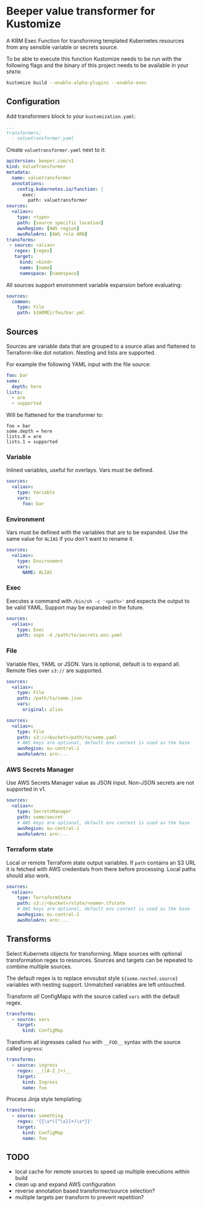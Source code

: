 # Beeper value transformer for Kustomize
A KRM Exec Function for transforming templated Kubernetes resources from any sensible variable or secrets source.

To be able to execute this function Kustomize needs to be run with the following flags and the binary of this project needs to be available in your `$PATH`:
```sh
kustomize build --enable-alpha-plugins --enable-exec
```

## Configuration
Add transformers block to your `kustomization.yaml`:
```yaml
...
transformers;
  - valuetransformer.yaml
```

Create `valuetransformer.yaml` next to it:
```yaml
apiVersion: beeper.com/v1
kind: ValueTransformer
metadata:
  name: valuetransformer
  annotations:
    config.kubernetes.io/function: |
      exec:
        path: valuetransformer
sources:
  <alias>:
    type: <type>
    path: [source specific location]
    awsRegion: [AWS region]
    awsRoleArn: [AWS role ARN]
transforms:
 - source: <alias>
   regex: [regex]
   target:
     kind: <kind>
     name: [name]
     namespace: [namespace]
```

All sources support environment variable expansion before evaluating:
```yaml
sources:
  common:
    type: File
    path: ${HOME}/foo/bar.yml
```

## Sources
Sources are variable data that are grouped to a source alias and flattened to Terraform-like dot notation.
Nesting and lists are supported.

For example the following YAML input with the file source:
```yaml
foo: bar
some:
  depth: here
lists:
  - are
  - supported
```

Will be flattened for the transformer to:
```
foo = bar
some.depth = here
lists.0 = are
lists.1 = supported
```

### Variable
Inlined variables, useful for overlays.
Vars must be defined.

```yaml
sources:
  <alias>:
    type: Variable
    vars:
      foo: bar
```

### Environment
Vars must be defined with the variables that are to be expanded.
Use the same value for `ALIAS` if you don't want to rename it.

```yaml
sources:
  <alias>:
    type: Environment
    vars:
      NAME: ALIAS
```

### Exec
Executes a command with `/bin/sh -c '<path>'` and expects the output to be valid YAML.
Support may be expanded in the future.

```yaml
sources:
  <alias>:
    type: Exec
    path: sops -d /path/to/secrets.enc.yaml
```

### File

Variable files, YAML or JSON. Vars is optional, default is to expand all. Remote files over `s3://` are supported.

```yaml
sources:
  <alias>:
    type: File
    path: /path/to/some.json
    vars:
      original: alias
```

```yaml
sources:
  <alias>:
    type: File
    path: s3://<bucket>/path/to/some.yaml
    # AWS keys are optional, default env context is used as the base
    awsRegion: eu-central-1
    awsRoleArn: arn:...
```

### AWS Secrets Manager

Use AWS Secrets Manager value as JSON input.
Non-JSON secrets are not supported in v1.

```yaml
sources:
  <alias>:
    type: SecretsManager
    path: some/secret
    # AWS keys are optional, default env context is used as the base
    awsRegion: eu-central-1
    awsRoleArn: arn:...
```

### Terraform state

Local or remote Terraform state output variables.
If `path` contains an S3 URL it is fetched with AWS credentials from there before processing.
Local paths should also work.

```yaml
sources:
  <alias>:
    type: TerraformState
    path: s3://<bucket>/state/<name>.tfstate
    # AWS keys are optional, default env context is used as the base
    awsRegion: eu-central-1
    awsRoleArn: arn:...
```

## Transforms

Select Kubernets objects for transforming.
Maps sources with optional transformation regex to resources.
Sources and targets can be repeated to combine multiple sources.

The default regex is to replace envsubst style `${some.nested.source}` variables with nesting support.
Unmatched variables are left untouched.

Transform _all_ ConfigMaps with the source called `vars` with the default regex.
```yaml
transforms:
  - source: vars
    target:
      kind: ConfigMap
```

Transform all ingresses called `foo` with `__FOO__` syntax with the source called `ingress`:
```yaml
transforms:
  - source: ingress
    regex: __([A-Z_]+)__
    target:
      kind: Ingress
      name: foo
```

Process Jinja style templating:
```yaml
transforms:
  - source: something
    regex: '{{\s*([^\s}]+)\s*}}'
    target:
      kind: ConfigMap
      name: foo
```

## TODO
- local cache for remote sources to speed up multiple executions within build
- clean up and expand AWS configuration
- reverse annotation based transformer/source selection?
- multiple targets per transform to prevent repetition?